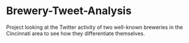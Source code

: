# Brewery-Tweet-Analysis
Project looking at the Twitter activity of two well-known breweries in the Cincinnati area to see how they differentiate themselves. 
